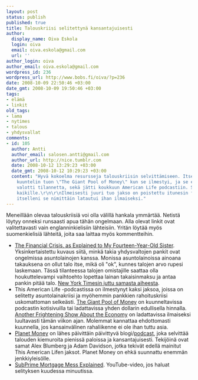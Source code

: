 ```yaml
---
layout: post
status: publish
published: true
title: Talouskriisi selitettynä kansantajuisesti
author:
  display_name: Oiva Eskola
  login: oiva
  email: oiva.eskola@gmail.com
  url: ''
author_login: oiva
author_email: oiva.eskola@gmail.com
wordpress_id: 236
wordpress_url: http://www.bobs.fi/oiva/?p=236
date: 2008-10-09 22:50:46 +03:00
date_gmt: 2008-10-09 19:50:46 +03:00
tags:
- elämä
- linkit
old_tags:
- lama
- nytimes
- talous
- yhdysvallat
comments:
- id: 105
  author: Antti
  author_email: salosen.antti@gmail.com
  author_url: http://nice.tumblr.com
  date: 2008-10-12 13:29:23 +03:00
  date_gmt: 2008-10-12 10:29:23 +03:00
  content: "Hyvä kokoelma resursseja talouskriisin selvittämiseen. Itse
    kuuntelin tuon \"The Giant Pool of Money\" kun se ilmestyi, ja se erityisesti
    valotti tilannetta, sekä jätti koukkuun American Life podcastiin. Suosittelen
    kaikille.\r\n\r\nIlmeisesti juuri tuo jakso on poistettu itunesin feedistä,
    itselleni se nimittäin latautui ihan ilmaiseksi."
---
```

<p>Meneillään olevaa talouskriisiä voi olla välillä hankala ymmärtää. Netistä löytyy onneksi runsaasti apua tähän ongelmaan. Alla olevat linkit ovat valitettavasti vain englanninkielisiin lähteisiin. Yritän löytää myös suomenkielisiä lähteitä, joita saa laittaa myös kommentteihin.</p>
<ul>
<li><a href="http://bygonebureau.com/2008/10/01/the-financial-crisis-as-explained-to-my-fourteen-year-old-sister/">The Financial Crisis, as Explained to My Fourteen-Year-Old Sister</a>. Yksinkertaistettu kuvaus siitä, minkä takia yhdysvaltojen pankit ovat ongelmissa asuntolainojen kanssa. Monissa asuntolainoissa ainoana takauksena on ollut talo itse, mikä oli "ok", kunnes talojen arvo rupesi laskemaan. Tässä tilanteessa talojen omistajille saattaa olla houkuttelevampi vaihtoehto lopettaa lainan takaisinmaksu ja antaa pankin pitää talo. <a title="Facing Default, Some Walk Out on New Homes " href="http://www.nytimes.com/2008/02/29/us/29walks.html?scp=44&amp;sq=default&amp;st=cse">New York Timesin juttu samasta aiheesta</a>.</li>
<li>This American Life -podcastissa on ilmestynyt kaksi jaksoa, joissa on selitetty asuntolainakriisi ja myöhemmin pankkien rahoituskriisi uskomattoman selkeästi. <a title="This American Life: episode 355" href="http://www.thislife.org/Radio_Episode.aspx?episode=355">The Giant Pool of Money</a> on kuunneltavissa podcastin kotisivuilla tai ladattavissa yhden dollarin edullisella hinnalla. <a title="This American Life: episode 365" href="http://www.thislife.org/Radio_Episode.aspx?sched=1263">Another Frightening Show About the Economy</a> on ladattavissa ilmaiseksi luultavasti tämän viikon ajan. Molemmat kannattaa ehdottomasti kuunnella, jos kansainvälinen rahaliikenne ei ole ihan tuttu asia.</li>
<li><a href="http://www.npr.org/blogs/money/">Planet Money</a> on lähes päivittäin päivittyvä blogi/<a href="http://www.npr.org/rss/podcast/podcast_detail.php?siteId=94411890">podcast</a>, joka selvittää talouden kiemuroita pienissä paloissa ja kansantajuisesti. Tekijöinä ovat samat <span class="text"><span id="ctl00_Content_Body_lblDescription">Alex Blumberg ja Adam Davidson, jotka tekivät edellä mainitut This American Lifen jaksot. Planet Money on ehkä suunnattu enemmän jenkkiyleisölle.</span></span></li>
<li><a href="http://www.youtube.com/watch?v=q8hjUei-Nwo">SubPrime Mortgage Mess Explained</a>. YouTube-video, jos haluat selityksen kuudessa minuutissa.</li>
</ul>
